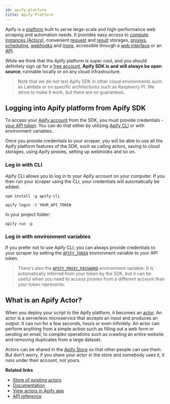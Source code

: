 ```yaml
---
id: apify-platform
title: Apify Platform
---
```


Apify is a [platform](https://apify.com) built to serve large-scale and high-performance web scraping
and automation needs. It provides easy access to [compute instances (Actors)](#what-is-an-actor),
convenient [request](../guides/request-storage) and [result](../guides/result-storage) storages, [proxies](../guides/proxy-management),
[scheduling](https://docs.apify.com/scheduler), [webhooks](https://docs.apify.com/webhooks)
and [more](https://docs.apify.com/), accessible through a [web interface](https://my.apify.com)
or an [API](https://docs.apify.com/api).

While we think that the Apify platform is super cool, and you should definitely sign up for a
[free account](https://my.apify.com/sign-up), **Apify SDK is and will always be open source**,
runnable locally or on any cloud infrastructure.

> Note that we do not test Apify SDK in other cloud environments such as Lambda or on specific
> architectures such as Raspberry PI. We strive to make it work, but there are no guarantees.

## Logging into Apify platform from Apify SDK
To access your [Apify account](https://my.apify.com/sign-up) from the SDK, you must provide
credentials - [your API token](https://my.apify.com/account#/integrations). You can do that
either by utilizing [Apify CLI](https://github.com/apify/apify-cli) or with environment
variables.

Once you provide credentials to your scraper, you will be able to use all the Apify platform
features of the SDK, such as calling actors, saving to cloud storages, using Apify proxies,
setting up webhooks and so on.

### Log in with CLI
Apify CLI allows you to log in to your Apify account on your computer. If you then run your
scraper using the CLI, your credentials will automatically be added.

```
npm install -g apify-cli
```
```
apify login -t YOUR_API_TOKEN
```
In your project folder:
```
apify run -p
```

### Log in with environment variables
If you prefer not to use Apify CLI, you can always provide credentials to your scraper
by setting the [`APIFY_TOKEN`](../guides/environment-variables#apify_token) environment
variable to your API token.

> There's also the [`APIFY_PROXY_PASSWORD`](../guides/environment-variables#apify_proxy_password)
> environment variable. It is automatically inferred from your token by the SDK, but it can be useful
> when you need to access proxies from a different account than your token represents.

## What is an Apify Actor?
When you deploy your script to the Apify platform, it becomes an [actor](https://apify.com/actors).
An actor is a serverless microservice that accepts an input and produces an output. It can run for
a few seconds, hours or even infinitely. An actor can perform anything from a simple action such
as filling out a web form or sending an email, to complex operations such as crawling an entire website
and removing duplicates from a large dataset.

Actors can be shared in the [Apify Store](https://apify.com/store) so that other people can use them.
But don't worry, if you share your actor in the store and somebody uses it, it runs under their account,
not yours.

**Related links**

-   [Store of existing actors](https://apify.com/store)
-   [Documentation](https://docs.apify.com/actor)
-   [View actors in Apify app](https://my.apify.com/actors)
-   [API reference](https://apify.com/docs/api/v2#/reference/actors)

